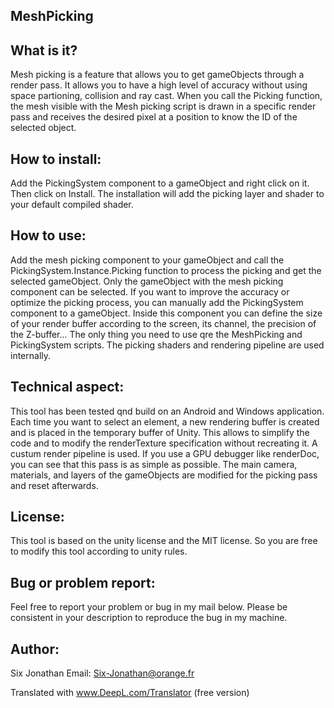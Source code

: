 ## MeshPicking

## What is it?
Mesh picking is a feature that allows you to get gameObjects through a render pass.
It allows you to have a high level of accuracy without using space partioning, collision and ray cast.
When you call the Picking function, the mesh visible with the Mesh picking script is drawn in a specific render pass and receives the desired pixel at a position to know the ID of the selected object.

## How to install:
Add the PickingSystem component to a gameObject and right click on it. Then click on Install. The installation will add the picking layer and shader to your default compiled shader.


## How to use:
Add the mesh picking component to your gameObject and call the PickingSystem.Instance.Picking function to process the picking and get the selected gameObject.
Only the gameObject with the mesh picking component can be selected.
If you want to improve the accuracy or optimize the picking process, you can manually add the PickingSystem component to a gameObject. Inside this component you can define the size of your render buffer according to the screen, its channel, the precision of the Z-buffer...
The only thing you need to use qre the MeshPicking and PickingSystem scripts. The picking shaders and rendering pipeline are used internally.

## Technical aspect:
This tool has been tested qnd build on an Android and Windows application.
Each time you want to select an element, a new rendering buffer is created and is placed in the temporary buffer of Unity.
This allows to simplify the code and to modify the renderTexture specification without recreating it.
A custum render pipeline is used. If you use a GPU debugger like renderDoc, you can see that this pass is as simple as possible.
The main camera, materials, and layers of the gameObjects are modified for the picking pass and reset afterwards.

## License:
This tool is based on the unity license and the MIT license. So you are free to modify this tool according to unity rules.

## Bug or problem report:
Feel free to report your problem or bug in my mail below. Please be consistent in your description to reproduce the bug in my machine.

## Author:
Six Jonathan
Email: Six-Jonathan@orange.fr

Translated with www.DeepL.com/Translator (free version)